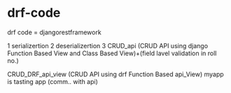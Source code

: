 # drf-code
drf code = djangorestframework

1 serializertion
2 deserializertion
3 CRUD_api (CRUD API using django Function Based View and Class Based View)+(field lavel validation in roll no.)

CRUD_DRF_api_view (CRUD API using drf Function Based api_View)
myapp is tasting app (comm.. with api)
